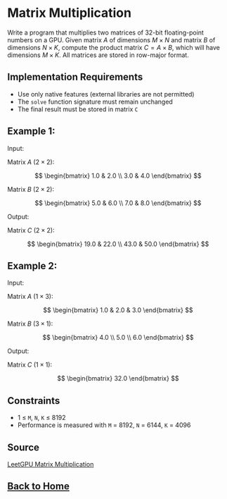 # **Matrix Multiplication**

Write a program that multiplies two matrices of 32-bit floating-point numbers on a GPU. Given matrix $A$ of dimensions $M \times N$ and matrix $B$ of dimensions $N \times K$, compute the product matrix $C = A \times B$, which will have dimensions $M \times K$. All matrices are stored in row-major format.


## **Implementation Requirements**

- Use only native features (external libraries are not permitted)
- The ``solve`` function signature must remain unchanged
- The final result must be stored in matrix ``C``


## **Example 1:**

Input: 


Matrix $A$ ($2 \times 2$):


$$
\begin{bmatrix}
1.0 & 2.0 \\
3.0 & 4.0
\end{bmatrix}
$$


Matrix $B$ ($2 \times 2$):


$$
\begin{bmatrix}
5.0 & 6.0 \\
7.0 & 8.0
\end{bmatrix}
$$


Output: 


Matrix $C$ ($2 \times 2$):


$$
\begin{bmatrix}
19.0 & 22.0 \\
43.0 & 50.0
\end{bmatrix}
$$


## **Example 2:**

Input: 


Matrix $A$ ($1 \times 3$):


$$
\begin{bmatrix}
1.0 & 2.0 & 3.0
\end{bmatrix}
$$


Matrix $B$ ($3 \times 1$):


$$
\begin{bmatrix}
4.0 \\
5.0 \\
6.0
\end{bmatrix}
$$


Output: 


Matrix $C$ ($1 \times 1$):


$$
\begin{bmatrix}
32.0
\end{bmatrix}
$$


## **Constraints**

- 1 ≤ `M`, `N`, `K` ≤ 8192
- Performance is measured with `M` = 8192, `N` = 6144, `K` = 4096


## **Source**

[LeetGPU Matrix Multiplication](https://leetgpu.com/challenges/matrix-multiplication)


## **[Back to Home](../)**
